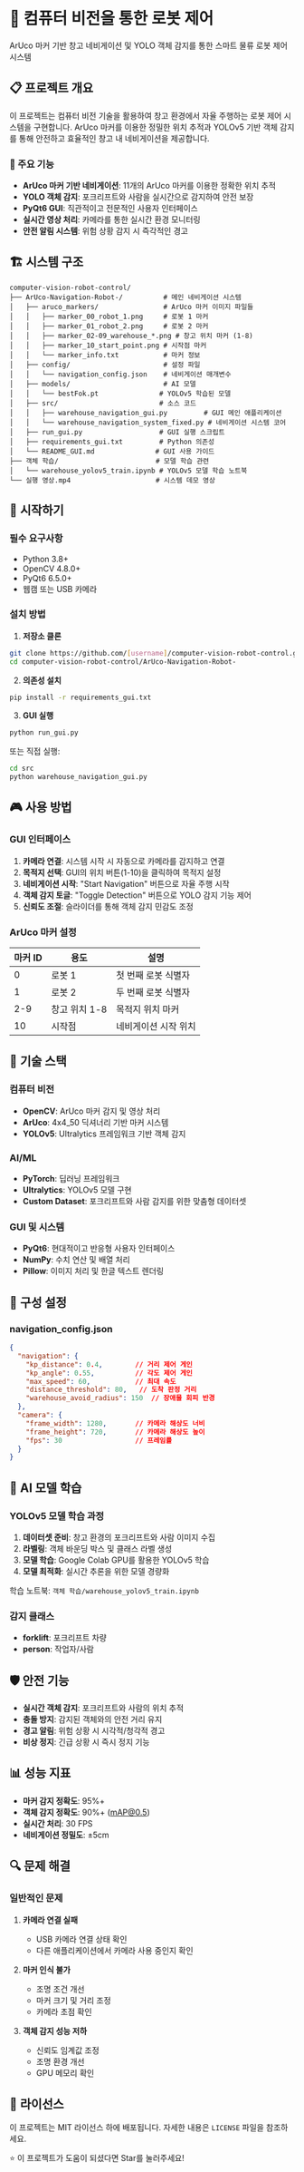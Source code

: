 # 🤖 컴퓨터 비전을 통한 로봇 제어

ArUco 마커 기반 창고 네비게이션 및 YOLO 객체 감지를 통한 스마트 물류 로봇 제어 시스템

## 📋 프로젝트 개요

이 프로젝트는 컴퓨터 비전 기술을 활용하여 창고 환경에서 자율 주행하는 로봇 제어 시스템을 구현합니다. ArUco 마커를 이용한 정밀한 위치 추적과 YOLOv5 기반 객체 감지를 통해 안전하고 효율적인 창고 내 네비게이션을 제공합니다.

### 🎯 주요 기능

- **ArUco 마커 기반 네비게이션**: 11개의 ArUco 마커를 이용한 정확한 위치 추적
- **YOLO 객체 감지**: 포크리프트와 사람을 실시간으로 감지하여 안전 보장
- **PyQt6 GUI**: 직관적이고 전문적인 사용자 인터페이스
- **실시간 영상 처리**: 카메라를 통한 실시간 환경 모니터링
- **안전 알림 시스템**: 위험 상황 감지 시 즉각적인 경고

## 🏗️ 시스템 구조

```
computer-vision-robot-control/
├── ArUco-Navigation-Robot-/          # 메인 네비게이션 시스템
│   ├── aruco_markers/                # ArUco 마커 이미지 파일들
│   │   ├── marker_00_robot_1.png     # 로봇 1 마커
│   │   ├── marker_01_robot_2.png     # 로봇 2 마커
│   │   ├── marker_02-09_warehouse_*.png # 창고 위치 마커 (1-8)
│   │   ├── marker_10_start_point.png # 시작점 마커
│   │   └── marker_info.txt           # 마커 정보
│   ├── config/                       # 설정 파일
│   │   └── navigation_config.json    # 네비게이션 매개변수
│   ├── models/                       # AI 모델
│   │   └── bestFok.pt               # YOLOv5 학습된 모델
│   ├── src/                         # 소스 코드
│   │   ├── warehouse_navigation_gui.py         # GUI 메인 애플리케이션
│   │   └── warehouse_navigation_system_fixed.py # 네비게이션 시스템 코어
│   ├── run_gui.py                   # GUI 실행 스크립트
│   ├── requirements_gui.txt         # Python 의존성
│   └── README_GUI.md               # GUI 사용 가이드
├── 객체 학습/                        # 모델 학습 관련
│   └── warehouse_yolov5_train.ipynb # YOLOv5 모델 학습 노트북
└── 실행 영상.mp4                     # 시스템 데모 영상
```

## 🚀 시작하기

### 필수 요구사항

- Python 3.8+
- OpenCV 4.8.0+
- PyQt6 6.5.0+
- 웹캠 또는 USB 카메라

### 설치 방법

1. **저장소 클론**
```bash
git clone https://github.com/[username]/computer-vision-robot-control.git
cd computer-vision-robot-control/ArUco-Navigation-Robot-
```

2. **의존성 설치**
```bash
pip install -r requirements_gui.txt
```

3. **GUI 실행**
```bash
python run_gui.py
```

또는 직접 실행:
```bash
cd src
python warehouse_navigation_gui.py
```

## 🎮 사용 방법

### GUI 인터페이스

1. **카메라 연결**: 시스템 시작 시 자동으로 카메라를 감지하고 연결
2. **목적지 선택**: GUI의 위치 버튼(1-10)을 클릭하여 목적지 설정
3. **네비게이션 시작**: "Start Navigation" 버튼으로 자율 주행 시작
4. **객체 감지 토글**: "Toggle Detection" 버튼으로 YOLO 감지 기능 제어
5. **신뢰도 조절**: 슬라이더를 통해 객체 감지 민감도 조정

### ArUco 마커 설정

| 마커 ID | 용도 | 설명 |
|---------|------|------|
| 0 | 로봇 1 | 첫 번째 로봇 식별자 |
| 1 | 로봇 2 | 두 번째 로봇 식별자 |
| 2-9 | 창고 위치 1-8 | 목적지 위치 마커 |
| 10 | 시작점 | 네비게이션 시작 위치 |

## 🧠 기술 스택

### 컴퓨터 비전
- **OpenCV**: ArUco 마커 감지 및 영상 처리
- **ArUco**: 4x4_50 딕셔너리 기반 마커 시스템
- **YOLOv5**: Ultralytics 프레임워크 기반 객체 감지

### AI/ML
- **PyTorch**: 딥러닝 프레임워크
- **Ultralytics**: YOLOv5 모델 구현
- **Custom Dataset**: 포크리프트와 사람 감지를 위한 맞춤형 데이터셋

### GUI 및 시스템
- **PyQt6**: 현대적이고 반응형 사용자 인터페이스
- **NumPy**: 수치 연산 및 배열 처리
- **Pillow**: 이미지 처리 및 한글 텍스트 렌더링

## 🔧 구성 설정

### navigation_config.json
```json
{
  "navigation": {
    "kp_distance": 0.4,        // 거리 제어 게인
    "kp_angle": 0.55,          // 각도 제어 게인
    "max_speed": 60,           // 최대 속도
    "distance_threshold": 80,   // 도착 판정 거리
    "warehouse_avoid_radius": 150  // 장애물 회피 반경
  },
  "camera": {
    "frame_width": 1280,       // 카메라 해상도 너비
    "frame_height": 720,       // 카메라 해상도 높이
    "fps": 30                  // 프레임률
  }
}
```

## 🤖 AI 모델 학습

### YOLOv5 모델 학습 과정

1. **데이터셋 준비**: 창고 환경의 포크리프트와 사람 이미지 수집
2. **라벨링**: 객체 바운딩 박스 및 클래스 라벨 생성
3. **모델 학습**: Google Colab GPU를 활용한 YOLOv5 학습
4. **모델 최적화**: 실시간 추론을 위한 모델 경량화

학습 노트북: `객체 학습/warehouse_yolov5_train.ipynb`

### 감지 클래스
- **forklift**: 포크리프트 차량
- **person**: 작업자/사람

## 🛡️ 안전 기능

- **실시간 객체 감지**: 포크리프트와 사람의 위치 추적
- **충돌 방지**: 감지된 객체와의 안전 거리 유지
- **경고 알림**: 위험 상황 시 시각적/청각적 경고
- **비상 정지**: 긴급 상황 시 즉시 정지 기능

## 📊 성능 지표

- **마커 감지 정확도**: 95%+
- **객체 감지 정확도**: 90%+ (mAP@0.5)
- **실시간 처리**: 30 FPS
- **네비게이션 정밀도**: ±5cm

## 🔍 문제 해결

### 일반적인 문제

1. **카메라 연결 실패**
   - USB 카메라 연결 상태 확인
   - 다른 애플리케이션에서 카메라 사용 중인지 확인

2. **마커 인식 불가**
   - 조명 조건 개선
   - 마커 크기 및 거리 조정
   - 카메라 초점 확인

3. **객체 감지 성능 저하**
   - 신뢰도 임계값 조정
   - 조명 환경 개선
   - GPU 메모리 확인

## 📄 라이선스

이 프로젝트는 MIT 라이선스 하에 배포됩니다. 자세한 내용은 `LICENSE` 파일을 참조하세요.




⭐ 이 프로젝트가 도움이 되셨다면 Star를 눌러주세요!
